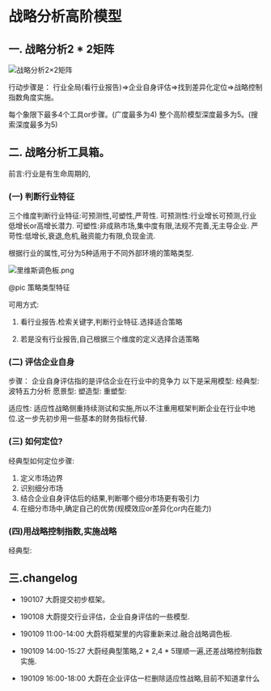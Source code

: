 # 战略分析高阶模型

## 一. 战略分析2 * 2矩阵

![战略分析2×2矩阵](https://camo.githubusercontent.com/c8894a06cbdf5527ab0ad4404d8ccfa2c2a4d2ef/68747470733a2f2f75706c6f61642d696d616765732e6a69616e7368752e696f2f75706c6f61645f696d616765732f31353431333532312d623362646533646463306636366566302e6a7065673f696d6167654d6f6772322f6175746f2d6f7269656e742f7374726970253743696d61676556696577322f322f772f31323430)

行动步骤是：
行业全局(看行业报告)=>企业自身评估=>找到差异化定位=>战略控制指数角度实施。

每个象限下最多4个工具or步骤。(广度最多为4)
整个高阶模型深度最多为5。(搜索深度最多为5)


## 二. 战略分析工具箱。

前言:行业是有生命周期的,

### (一) 判断行业特征

三个维度判断行业特征:可预测性,可塑性,严苛性.
可预测性:行业增长可预测,行业低增长or高增长潜力.
可塑性:非成熟市场,集中度有限,法规不完善,无主导企业.
严苛性:低增长,衰退,危机,融资能力有限,负现金流.

根据行业的属性,可分为5种适用于不同外部环境的策略类型.

![里维斯调色板.png](https://upload-images.jianshu.io/upload_images/15413521-61a48e4d78241568.png?imageMogr2/auto-orient/strip%7CimageView2/2/w/1240)

@pic 策略类型特征



可用方式:
1. 看行业报告.检索关键字,判断行业特征.选择适合策略

2. 若是没有行业报告,自己根据三个维度的定义选择合适策略



### (二) 评估企业自身

步骤：
企业自身评估指的是评估企业在行业中的竞争力
以下是采用模型:
经典型:波特五力分析
愿景型:
塑造型:
重塑型:

适应性: 适应性战略侧重持续测试和实施,所以不注重用框架判断企业在行业中地位.这一步先初步用一些基本的财务指标代替.
### (三) 如何定位?

经典型如何定位步骤:
1. 定义市场边界	
2. 识别细分市场	
3. 结合企业自身评估后的结果,判断哪个细分市场更有吸引力
4. 在细分市场中,确定自己的优势(规模效应or差异化or内在能力)




### (四)用战略控制指数,实施战略

经典型:


## 三.changelog

- 190107 大蔚提交初步框架。

- 190108 大蔚提交行业评估，企业自身评估的一些模型.

- 190109 11:00-14:00 大蔚将框架里的内容重新来过.融合战略调色板.

- 190109 14:00-15:27 大蔚经典型策略,2 * 2,4 * 5理顺一遍,还差战略控制指数实施.

- 190109 16:00-18:00 大蔚在企业评估一栏删除适应性战略,目前不知道拿什么
